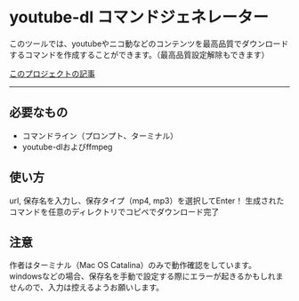 # youtube-dl コマンドジェネレーター

このツールでは、youtubeやニコ動などのコンテンツを最高品質でダウンロードするコマンドを作成することができます。（最高品質設定解除もできます）

[このプロジェクトの記事](https://halabo.net/wp/youtube-dl%e3%82%b3%e3%83%9e%e3%83%b3%e3%83%89%e3%82%b8%e3%82%a7%e3%83%8d%e3%83%ac%e3%83%bc%e3%82%bf%e3%83%bc/)

___

## 必要なもの
- コマンドライン（プロンプト、ターミナル）
- youtube-dlおよびffmpeg

## 使い方
url, 保存名を入力し、保存タイプ（mp4, mp3）を選択してEnter！
生成されたコマンドを任意のディレクトリでコピペでダウンロード完了

## 注意
作者はターミナル（Mac OS Catalina）のみで動作確認をしています。
windowsなどの場合、保存名を手動で設定する際にエラーが起きるかもしれませんので、入力は控えるようお願いします。


